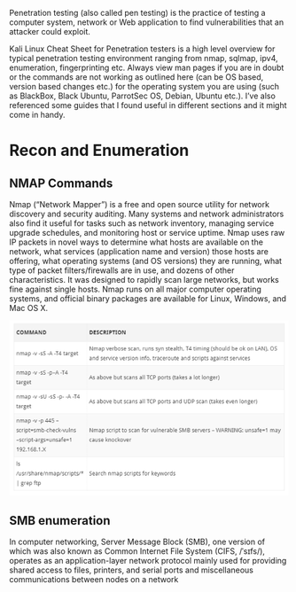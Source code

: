 Penetration testing (also called pen testing) is the practice of testing a computer system, network or Web application to find vulnerabilities that an attacker could exploit.

Kali Linux Cheat Sheet for Penetration testers is a high level overview for typical penetration testing environment ranging from nmap, sqlmap, ipv4, enumeration, fingerprinting etc. Always view man pages if you are in doubt or the commands are not working as outlined here (can be OS based, version based  changes etc.) for the operating system you are using (such as BlackBox, Black Ubuntu, ParrotSec OS, Debian, Ubuntu etc.). I’ve also referenced some guides that I found useful in different sections and it might come in handy.

# Recon and Enumeration

## NMAP Commands
Nmap (“Network Mapper”) is a free and open source utility for network discovery and security auditing. Many systems and network administrators also find it useful for tasks such as network inventory, managing service upgrade schedules, and monitoring host or service uptime. Nmap uses raw IP packets in novel ways to determine what hosts are available on the network, what services (application name and version) those hosts are offering, what operating systems (and OS versions) they are running, what type of packet filters/firewalls are in use, and dozens of other characteristics. It was designed to rapidly scan large networks, but works fine against single hosts. Nmap runs on all major computer operating systems, and official binary packages are available for Linux, Windows, and Mac OS X.

[![Attaullah Shafiq's header](https://github.com/attaullahshafiq10/pen-testing/blob/main/Kali%20Linux%20Cheat%20Sheet%20for%20Penetration%20testers/figure/namp.PNG)](https://attaullahshafiq10.github.io)


## SMB enumeration

In computer networking, Server Message Block (SMB), one version of which was also known as Common Internet File System (CIFS, /ˈsɪfs/), operates as an application-layer network protocol mainly used for providing shared access to files, printers, and serial ports and miscellaneous communications between nodes on a network
